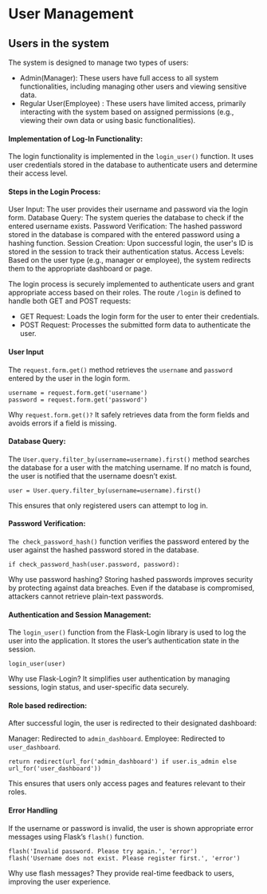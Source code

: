 # User Management

## Users in the system
The system is designed to manage two types of users:
* Admin(Manager): These users have full access to all system functionalities, including managing other users and viewing sensitive data.
* Regular User(Employee) : These users have limited access, primarily interacting with the system based on assigned permissions (e.g., viewing their own data or using basic functionalities).

#### Implementation of Log-In Functionality:
The login functionality is implemented in the `login_user()` function. It uses user credentials stored in the database to authenticate users and determine their access level.

#### Steps in the Login Process:
User Input: The user provides their username and password via the login form.
Database Query: The system queries the database to check if the entered username exists.
Password Verification: The hashed password stored in the database is compared with the entered password using a hashing function.
Session Creation: Upon successful login, the user's ID is stored in the session to track their authentication status.
Access Levels: Based on the user type (e.g., manager or employee), the system redirects them to the appropriate dashboard or page.

The login process is securely implemented to authenticate users and grant appropriate access based on their roles.
The route `/login` is defined to handle both GET and POST requests:
* GET Request: Loads the login form for the user to enter their credentials.
* POST Request: Processes the submitted form data to authenticate the user.

#### User Input
  The `request.form.get()` method retrieves the `username` and `password` entered by the user in the login form.
```
username = request.form.get('username')
password = request.form.get('password')
```
Why `request.form.get()?`
It safely retrieves data from the form fields and avoids errors if a field is missing.

#### Database Query:
The `User.query.filter_by(username=username).first()` method searches the database for a user with the matching username. If no match is found, the user is notified that the username doesn’t exist.

```user = User.query.filter_by(username=username).first()```

This ensures that only registered users can attempt to log in.

#### Password Verification:
`The check_password_hash()` function verifies the password entered by the user against the hashed password stored in the database.
```
if check_password_hash(user.password, password):
```
Why use password hashing?
Storing hashed passwords improves security by protecting against data breaches. Even if the database is compromised, attackers cannot retrieve plain-text passwords.

#### Authentication and Session Management:
The `login_user()` function from the Flask-Login library is used to log the user into the application. It stores the user’s authentication state in the session.
```
login_user(user)
```
Why use Flask-Login?
It simplifies user authentication by managing sessions, login status, and user-specific data securely.

#### Role based redirection:

After successful login, the user is redirected to their designated dashboard:

Manager: Redirected to `admin_dashboard`.
Employee: Redirected to `user_dashboard`.
```
return redirect(url_for('admin_dashboard') if user.is_admin else url_for('user_dashboard'))
```

This ensures that users only access pages and features relevant to their roles.

#### Error Handling 

If the username or password is invalid, the user is shown appropriate error messages using Flask’s `flash()` function.
```
flash('Invalid password. Please try again.', 'error')
flash('Username does not exist. Please register first.', 'error')
```

Why use flash messages?
They provide real-time feedback to users, improving the user experience.



